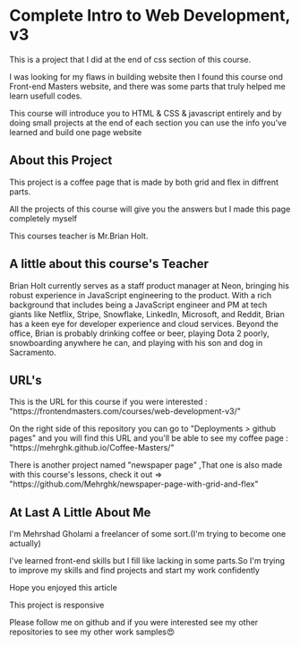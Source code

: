 <h1>Complete Intro to Web Development, v3</h1>
<p>This is a project that I did at the end of css section of this course.</p>
<p>I was looking for my flaws in building website then I found this course ond Front-end Masters website, and there was some parts that truly helped me learn usefull codes.</p>
<p>This course will introduce you to HTML & CSS & javascript entirely and by doing small projects at the end of each section you can use the info you've learned and build one page website</p>

<h2>About this Project</h2>
<p>This project is a coffee page that is made by both grid and flex in diffrent parts.</p>
<p>All the projects of this course will give you the answers but I made this page completely myself</p>
<p>This courses teacher is Mr.Brian Holt.</p>

<h2>A little about this course's Teacher</h2>
<p>Brian Holt currently serves as a staff product manager at Neon, bringing his robust experience in JavaScript engineering to the product. With a rich background that includes being a JavaScript engineer and PM at tech giants like Netflix, Stripe, Snowflake, LinkedIn, Microsoft, and Reddit, Brian has a keen eye for developer experience and cloud services. Beyond the office, Brian is probably drinking coffee or beer, playing Dota 2 poorly, snowboarding anywhere he can, and playing with his son and dog in Sacramento.</p>

<h2>URL's</h2>
<p>This is the URL for this course if you were interested : "https://frontendmasters.com/courses/web-development-v3/"</p>
<p>On the right side of this repository you can go to "Deployments > github pages" and you will find this URL and you'll be able to see my coffee page : "https://mehrghk.github.io/Coffee-Masters/"</p>
<p>There is another project named "newspaper page" ,That one is also made with this course's lessons, check it out => "https://github.com/Mehrghk/newspaper-page-with-grid-and-flex"</p>

<h2>At Last A Little About Me</h2>
<p>I'm Mehrshad Gholami a freelancer of some sort.(I'm trying to become one actually)</p>
<p>I've learned front-end skills but I fill like lacking in some parts.So I'm trying to improve my skills and find projects and start my work confidently</p>
<p>Hope you enjoyed this article</p>
<p>This project is responsive</p>
<p>Please follow me on github and if you were interested see my other repositories to see my other work samples😍</p>
